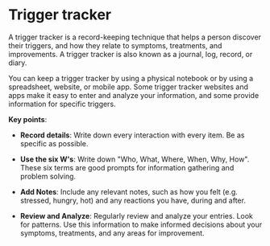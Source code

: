 <!--
source: jph
tags: triggers help
-->

# Trigger tracker

A trigger tracker is a record-keeping technique that helps a person discover their triggers, and how they relate to symptoms, treatments, and improvements. A trigger tracker is also known as a journal, log, record, or diary.

You can keep a trigger tracker by using a physical notebook or by using a spreadsheet, website, or mobile app. Some trigger tracker websites and apps make it easy to enter and analyze your information, and some provide information for specific triggers.

**Key points**:

* **Record details**: Write down every interaction with every item. Be as specific as possible.

* **Use the six W's**: Write down "Who, What, Where, When, Why, How". These six terms are good prompts for information gathering and problem solving.

* **Add Notes**: Include any relevant notes, such as how you felt (e.g. stressed, hungry, hot) and any reactions you have, during and after.

* **Review and Analyze**: Regularly review and analyze your entries. Look for patterns. Use this information to make informed decisions about your symptoms, treatments, and any areas for improvement.
